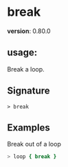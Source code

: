 # break

**version**: 0.80.0

## **usage**:

Break a loop.

## Signature

`> break `

## Examples

Break out of a loop

```bash
> loop { break }
```
